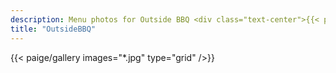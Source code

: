 ```yaml
---
description: Menu photos for Outside BBQ <div class="text-center">{{< paige/image link=/tampashutterwebsite/gallery/bbq/ height="20rem" alt="OutsideBBQ's logo" process="" src="bbqlogo.png"    >}}</div>
title: "OutsideBBQ"
---
```


{{< paige/gallery images="*.jpg" type="grid"  />}}